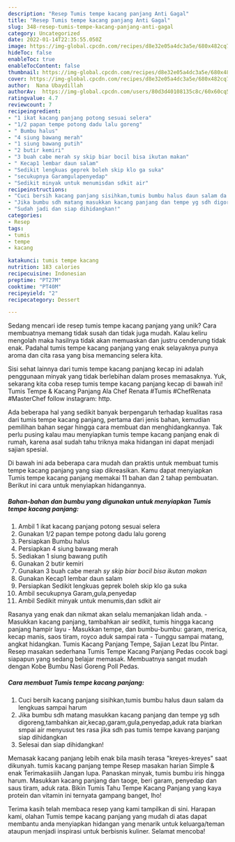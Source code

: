 ```yaml
---
description: "Resep Tumis tempe kacang panjang Anti Gagal"
title: "Resep Tumis tempe kacang panjang Anti Gagal"
slug: 348-resep-tumis-tempe-kacang-panjang-anti-gagal
category: Uncategorized
date: 2022-01-14T22:35:55.050Z
image: https://img-global.cpcdn.com/recipes/d8e32e05a4dc3a5e/680x482cq70/tumis-tempe-kacang-panjang-foto-resep-utama.jpg
hideToc: false
enableToc: true
enableTocContent: false
thumbnail: https://img-global.cpcdn.com/recipes/d8e32e05a4dc3a5e/680x482cq70/tumis-tempe-kacang-panjang-foto-resep-utama.jpg
cover: https://img-global.cpcdn.com/recipes/d8e32e05a4dc3a5e/680x482cq70/tumis-tempe-kacang-panjang-foto-resep-utama.jpg
author:  Nana Ubaydillah
authorAv:  https://img-global.cpcdn.com/users/80d3d40108135c8c/60x60cq50/avatar.jpg
ratingvalue: 4.7
reviewcount: 7
recipeingredient:
- "1 ikat kacang panjang potong sesuai selera"
- "1/2 papan tempe potong dadu lalu goreng"
- " Bumbu halus"
- "4 siung bawang merah"
- "1 siung bawang putih"
- "2 butir kemiri"
- "3 buah cabe merah sy skip biar bocil bisa ikutan makan"
- " Kecap1 lembar daun salam"
- "Sedikit lengkuas geprek boleh skip klo ga suka"
- "secukupnya Garamgulapenyedap"
- "Sedikit minyak untuk menumisdan sdkit air"
recipeinstructions:
- "Cuci bersih kacang panjang sisihkan,tumis bumbu halus daun salam da lengkuas sampai harum"
- "Jika bumbu sdh matang masukkan kacang panjang dan tempe yg sdh digoreng,tambahkan air,kecap,garam,gula,penyedap,aduk rata biarkan smpai air menyusut tes rasa jika sdh pas tumis tempe kavang panjang siap dihidangkan"
- "Sudah jadi dan siap dihidangkan!"
categories:
- Resep
tags:
- tumis
- tempe
- kacang

katakunci: tumis tempe kacang 
nutrition: 183 calories
recipecuisine: Indonesian
preptime: "PT27M"
cooktime: "PT40M"
recipeyield: "2"
recipecategory: Dessert

---
```



Sedang mencari ide resep tumis tempe kacang panjang yang unik? Cara membuatnya memang tidak susah dan tidak juga mudah. Kalau keliru mengolah maka hasilnya tidak akan memuaskan dan justru cenderung tidak enak. Padahal tumis tempe kacang panjang yang enak selayaknya punya aroma dan cita rasa yang bisa memancing selera kita.


Sisi sehat lainnya dari tumis tempe kacang panjang kecap ini adalah penggunaan minyak yang tidak berlebihan dalam proses memasaknya. Yuk, sekarang kita coba resep tumis tempe kacang panjang kecap di bawah ini! Tumis Tempe &amp; Kacang Panjang Ala Chef Renata #Tumis #ChefRenata #MasterChef follow instagram: http.

Ada beberapa hal yang sedikit banyak berpengaruh terhadap kualitas rasa dari tumis tempe kacang panjang, pertama dari jenis bahan, kemudian pemilihan bahan segar hingga cara membuat dan menghidangkannya. Tak perlu pusing kalau mau menyiapkan tumis tempe kacang panjang enak di rumah, karena asal sudah tahu triknya maka hidangan ini dapat menjadi sajian spesial.


Di bawah ini ada beberapa cara mudah dan praktis untuk membuat tumis tempe kacang panjang yang siap dikreasikan. Kamu dapat menyiapkan Tumis tempe kacang panjang memakai 11 bahan dan 2 tahap pembuatan. Berikut ini cara untuk menyiapkan hidangannya.

<!--inarticleads1-->

##### Bahan-bahan dan bumbu yang digunakan untuk menyiapkan Tumis tempe kacang panjang:

1. Ambil 1 ikat kacang panjang potong sesuai selera
1. Gunakan 1/2 papan tempe potong dadu lalu goreng
1. Persiapkan  Bumbu halus
1. Persiapkan 4 siung bawang merah
1. Sediakan 1 siung bawang putih
1. Gunakan 2 butir kemiri
1. Gunakan 3 buah cabe merah *sy skip biar bocil bisa ikutan makan*
1. Gunakan  Kecap1 lembar daun salam
1. Persiapkan Sedikit lengkuas geprek boleh skip klo ga suka
1. Ambil secukupnya Garam,gula,penyedap
1. Ambil Sedikit minyak untuk menumis,dan sdkit air


Rasanya yang enak dan nikmat akan selalu memanjakan lidah anda. - Masukkan kacang panjang, tambahkan air sedikit, tumis hingga kacang panjang hampir layu - Masukkan tempe, dan bumbu-bumbu: garam, merica, kecap manis, saos tiram, royco aduk sampai rata - Tunggu sampai matang, angkat hidangkan. Tumis Kacang Panjang Tempe, Sajian Lezat Ibu Pintar. Resep masakan sederhana Tumis Tempe Kacang Panjang Pedas cocok bagi siapapun yang sedang belajar memasak. Membuatnya sangat mudah dengan Kobe Bumbu Nasi Goreng Poll Pedas. 

<!--inarticleads2-->

##### Cara membuat Tumis tempe kacang panjang:

1. Cuci bersih kacang panjang sisihkan,tumis bumbu halus daun salam da lengkuas sampai harum
1. Jika bumbu sdh matang masukkan kacang panjang dan tempe yg sdh digoreng,tambahkan air,kecap,garam,gula,penyedap,aduk rata biarkan smpai air menyusut tes rasa jika sdh pas tumis tempe kavang panjang siap dihidangkan
1. Selesai dan siap dihidangkan!

Memasak kacang panjang lebih enak bila masih terasa &#34;kreyes-kreyes&#34; saat dikunyah. tumis kacang panjang tempe Resep masakan harian Simple &amp; enak Terimakasiiih Jangan lupa. Panaskan minyak, tumis bumbu iris hingga harum. Masukkan kacang panjang dan taoge, beri garam, penyedap dan saus tiram, aduk rata. Bikin Tumis Tahu Tempe Kacang Panjang yang kaya protein dan vitamin ini ternyata gampang banget, lho! 

Terima kasih telah membaca resep yang kami tampilkan di sini. Harapan kami, olahan Tumis tempe kacang panjang yang mudah di atas dapat membantu anda menyiapkan hidangan yang menarik untuk keluarga/teman ataupun menjadi inspirasi untuk berbisnis kuliner. Selamat mencoba!
